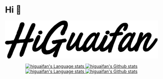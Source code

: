 # Hi 👋


![logo](higuaifan.svg)
<br/>

<!-- Light Mode -->
<div align="center"> 
<a href="https://higuaifan.com#gh-light-mode-only">
    <img width=48% src="https://github-readme-stats-git-masterrstaa-rickstaa.vercel.app/api/top-langs/?username=higuaifan&layout=compact&langs_count=12&card_width=347&hide_border=true&role=owner,collaborator&title_color=861717&text_color=861717&icon_color=861717&theme=default&#gh-light-mode-only" alt="higuaifan's Language stats" />
</a>
<a href="https://higuaifan.com#gh-light-mode-only">
    <img width=48% src="https://github-readme-stats-git-masterrstaa-rickstaa.vercel.app/api?username=higuaifan&show_icons=true&line_height=28&hide_border=true&card_width=347&include_all_commits=true&role=owner,collaborator&title_color=861717&text_color=878787&icon_color=861717&show=reviews,discussions_answered&rank_icon=percentile&exclude_repo=github-readme-stats&theme=default#gh-light-mode-only" alt="higuaifan's Github stats" />
</a>
</div>

<!-- Dark Mode -->
<div align="center"> 
<a href="https://higuaifan.com#gh-dark-mode-only">
    <img width=48% src="https://github-readme-stats-git-masterrstaa-rickstaa.vercel.app/api/top-langs/?username=higuaifan&layout=compact&langs_count=12&hide_border=true&role=owner,collaborator&title_color=ffffff&text_color=ffffff&icon_color=ffffff&theme=dark&bg_color=0F142320#gh-dark-mode-only" alt="higuaifan's Language stats" />
</a>
<a href="**https://higuaifan.com#gh-dark-mode-only">
    <img width=48% src="https://github-readme-stats-git-masterrstaa-rickstaa.vercel.app/api?username=higuaifan&show_icons=true&line_height=28&hide_border=true&card_width=347&include_all_commits=true&role=owner,collaborator&show=reviews,discussions_answered&rank_icon=percentile&exclude_repo=github-readme-stats&theme=dark&bg_color=0F142320&title_color=861717&text_color=ffffff&icon_color=ffffff#gh-dark-mode-only" alt="higuaifan's Github stats" />
</a>
</div>

